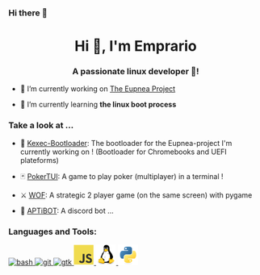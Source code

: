 ### Hi there 👋

<h1 align="center">Hi 👋, I'm Emprario</h1>
<h3 align="center">A passionate linux developer 🐧!</h3>

- 🔭 I’m currently working on [The Eupnea Project](https://github.com/eupnea-project)

- 🌱 I’m currently learning **the linux boot process**

### Take a look at ...

- 🦘 [Kexec-Bootloader](https://github.com/eupnea-project/kexec-bootloader): The bootloader for the Eupnea-project I'm currently working on ! (Bootloader for Chromebooks and UEFI plateforms)

- 🃏 [PokerTUI](https://github.com/Emprario/PokerTUI): A game to play poker (multiplayer) in a terminal !

- ⚔️ [WOF](https://github.com/Emprario/WOF): A strategic 2 player game (on the same screen) with pygame

- 👢 [APTiBOT](https://github.com/Emprario/APTiBOT_src): A discord bot ...

<h3 align="left">Languages and Tools:</h3>
<p align="left"> <a href="https://www.gnu.org/software/bash/" target="_blank" rel="noreferrer"> <img src="https://www.vectorlogo.zone/logos/gnu_bash/gnu_bash-icon.svg" alt="bash" width="40" height="40"/> </a> <a href="https://git-scm.com/" target="_blank" rel="noreferrer"> <img src="https://www.vectorlogo.zone/logos/git-scm/git-scm-icon.svg" alt="git" width="40" height="40"/> </a> <a href="https://www.gtk.org/" target="_blank" rel="noreferrer"> <img src="https://upload.wikimedia.org/wikipedia/commons/7/71/GTK_logo.svg" alt="gtk" width="40" height="40"/> </a> <a href="https://developer.mozilla.org/en-US/docs/Web/JavaScript" target="_blank" rel="noreferrer"> <img src="https://raw.githubusercontent.com/devicons/devicon/master/icons/javascript/javascript-original.svg" alt="javascript" width="40" height="40"/> </a> <a href="https://www.linux.org/" target="_blank" rel="noreferrer"> <img src="https://raw.githubusercontent.com/devicons/devicon/master/icons/linux/linux-original.svg" alt="linux" width="40" height="40"/> </a> <a href="https://www.python.org" target="_blank" rel="noreferrer"> <img src="https://raw.githubusercontent.com/devicons/devicon/master/icons/python/python-original.svg" alt="python" width="40" height="40"/> </a> </p>
